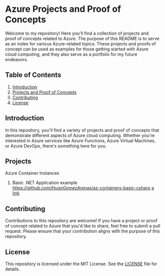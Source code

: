 # Azure Projects and Proof of Concepts

Welcome to my repository! Here you'll find a collection of projects and proof of concepts related to Azure. The purpose of this README is to serve as an index for various Azure-related topics. These projects and proofs of concept can be used as examples for those getting started with Azure cloud computing, and they also serve as a portfolio for my future endeavors.

## Table of Contents

1. [Introduction](#introduction)
2. [Projects and Proof of Concepts](#projects)
3. [Contributing](#contributing)
4. [License](#license)

## Introduction

In this repository, you'll find a variety of projects and proof of concepts that demonstrate different aspects of Azure cloud computing. Whether you're interested in Azure services like Azure Functions, Azure Virtual Machines, or Azure DevOps, there's something here for you.

## Projects

Azure Container Instances
1. Basic .NET Application example https://github.com/HugoGomezArenas/az-containers-basic-csharp  [a link](https://github.com/HugoGomezArenas/az-containers-basic-csharp)

## Contributing

Contributions to this repository are welcome! If you have a project or proof of concept related to Azure that you'd like to share, feel free to submit a pull request. Please ensure that your contribution aligns with the purpose of this repository.

## License

This repository is licensed under the MIT License. See the [LICENSE](LICENSE) file for details.
